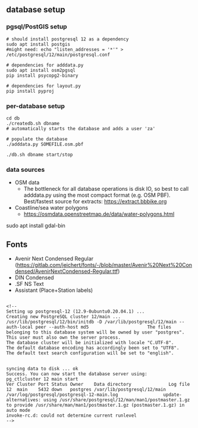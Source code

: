 ## database setup

### pgsql/PostGIS setup

```
# should install postgresql 12 as a dependency
sudo apt install postgis
#might need: echo "listen_addresses = '*'" > /etc/postgresql/12/main/postgresql.conf

# dependencies for adddata.py
sudo apt install osm2pgsql
pip install psycopg2-binary

# dependencies for layout.py
pip install pyproj
```

### per-database setup

```
cd db
./createdb.sh dbname
# automatically starts the database and adds a user 'za'

# populate the database
./adddata.py SOMEFILE.osm.pbf

./db.sh dbname start/stop
```

### data sources

* OSM data
  * The bottleneck for all database operations is disk IO, so best to call adddata.py using the most compact format (e.g. OSM PBF). Best/fastest source for extracts: https://extract.bbbike.org
* Coastline/sea water polygons
  * https://osmdata.openstreetmap.de/data/water-polygons.html


sudo apt install gdal-bin


## Fonts

* Avenir Next Condensed Regular (https://gitlab.com/jeichert/fonts/-/blob/master/Avenir%20Next%20Condensed/AvenirNextCondensed-Regular.ttf)
* DIN Condensed
* .SF NS Text
* Assistant (Place+Station labels)

```

<!--
Setting up postgresql-12 (12.9-0ubuntu0.20.04.1) ...                                                                    Creating new PostgreSQL cluster 12/main ...                                                                             /usr/lib/postgresql/12/bin/initdb -D /var/lib/postgresql/12/main --auth-local peer --auth-host md5                      The files belonging to this database system will be owned by user "postgres".                                           This user must also own the server process.                                                                                                                                                                                                     The database cluster will be initialized with locale "C.UTF-8".                                                         The default database encoding has accordingly been set to "UTF8".                                                       The default text search configuration will be set to "english".         


syncing data to disk ... ok                                                                                                                                                                                                                     Success. You can now start the database server using:                                                                                                                                                                                               pg_ctlcluster 12 main start                                                                                                                                                                                                                 Ver Cluster Port Status Owner    Data directory              Log file                                                   12  main    5432 down   postgres /var/lib/postgresql/12/main /var/log/postgresql/postgresql-12-main.log                 update-alternatives: using /usr/share/postgresql/12/man/man1/postmaster.1.gz to provide /usr/share/man/man1/postmaster.1.gz (postmaster.1.gz) in auto mode                                                                                      invoke-rc.d: could not determine current runlevel 
-->
